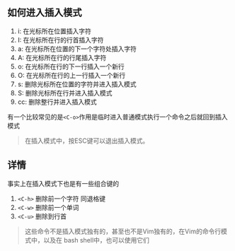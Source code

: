 ## 如何进入插入模式
1.  i: 在光标所在位置插入字符
2.  I: 在光标所在行的行首插入字符
3.  a: 在光标所在位置的下一个字符处插入字符
4.  A: 在光标所在行的行尾插入字符
5.  o: 在光标所在行的下一行插入一个新行
6.  O: 在光标所在行的上一行插入一个新行
7.  s: 删除光标所在位置的字符并进入插入模式
8.  S: 删除光标所在行并进入插入模式
9.  cc: 删除整行并进入插入模式

有一个比较常见的是`<C-o>`作用是临时进入普通模式执行一个命令之后就回到插入模式

>在插入模式中，按ESC键可以退出插入模式。

## 详情

事实上在插入模式下也是有一些组合键的
1. `<C-h>` 删除前一个字符 同退格键
2. `<C-w>` 删除前一个单词
3. `<C-u>` 删除到行首

>这些命令不是插入模式独有的，甚至也不是Vim独有的，在Vim的命令行模式中，以及在 bash shell中，也可以使用它们


